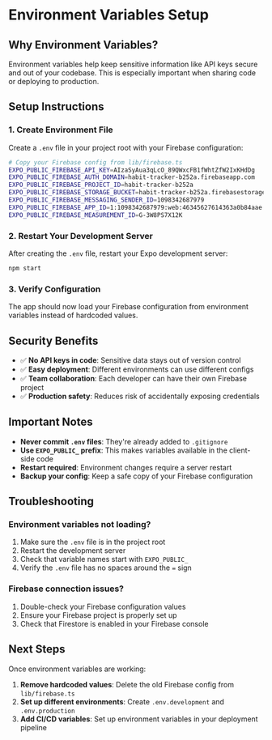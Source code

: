 # Environment Variables Setup

## Why Environment Variables?

Environment variables help keep sensitive information like API keys secure and out of your codebase. This is especially important when sharing code or deploying to production.

## Setup Instructions

### 1. Create Environment File

Create a `.env` file in your project root with your Firebase configuration:

```bash
# Copy your Firebase config from lib/firebase.ts
EXPO_PUBLIC_FIREBASE_API_KEY=AIzaSyAua3qLcO_89QWxcFB1fWhtZfW2IxKHdDg
EXPO_PUBLIC_FIREBASE_AUTH_DOMAIN=habit-tracker-b252a.firebaseapp.com
EXPO_PUBLIC_FIREBASE_PROJECT_ID=habit-tracker-b252a
EXPO_PUBLIC_FIREBASE_STORAGE_BUCKET=habit-tracker-b252a.firebasestorage.app
EXPO_PUBLIC_FIREBASE_MESSAGING_SENDER_ID=1098342687979
EXPO_PUBLIC_FIREBASE_APP_ID=1:1098342687979:web:46345627614363a0b84aae
EXPO_PUBLIC_FIREBASE_MEASUREMENT_ID=G-3W8PS7X12K
```

### 2. Restart Your Development Server

After creating the `.env` file, restart your Expo development server:

```bash
npm start
```

### 3. Verify Configuration

The app should now load your Firebase configuration from environment variables instead of hardcoded values.

## Security Benefits

- ✅ **No API keys in code**: Sensitive data stays out of version control
- ✅ **Easy deployment**: Different environments can use different configs
- ✅ **Team collaboration**: Each developer can have their own Firebase project
- ✅ **Production safety**: Reduces risk of accidentally exposing credentials

## Important Notes

- **Never commit `.env` files**: They're already added to `.gitignore`
- **Use `EXPO_PUBLIC_` prefix**: This makes variables available in the client-side code
- **Restart required**: Environment changes require a server restart
- **Backup your config**: Keep a safe copy of your Firebase configuration

## Troubleshooting

### Environment variables not loading?

1. Make sure the `.env` file is in the project root
2. Restart the development server
3. Check that variable names start with `EXPO_PUBLIC_`
4. Verify the `.env` file has no spaces around the `=` sign

### Firebase connection issues?

1. Double-check your Firebase configuration values
2. Ensure your Firebase project is properly set up
3. Check that Firestore is enabled in your Firebase console

## Next Steps

Once environment variables are working:

1. **Remove hardcoded values**: Delete the old Firebase config from `lib/firebase.ts`
2. **Set up different environments**: Create `.env.development` and `.env.production`
3. **Add CI/CD variables**: Set up environment variables in your deployment pipeline 